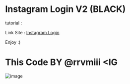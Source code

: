 # Instagram Login V2 (BLACK)

tutorial :

Link Site : [Instagram Login](https://rrvmiii.github.io/Instagram.login.v1/login.html)

Enjoy :)

# This Code BY @rrvmiii <IG

![image](https://github.com/user-attachments/assets/b0534bb2-49af-41b9-aaa2-6c74716217a9)
